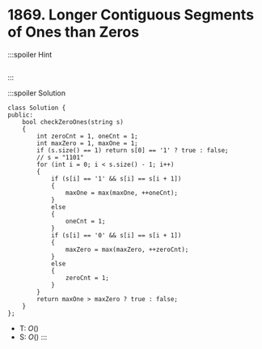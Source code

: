 # 1869. Longer Contiguous Segments of Ones than Zeros

:::spoiler Hint
```cpp=

```
:::

:::spoiler Solution
```cpp=
class Solution {
public:
    bool checkZeroOnes(string s)
    {
        int zeroCnt = 1, oneCnt = 1;
        int maxZero = 1, maxOne = 1;
        if (s.size() == 1) return s[0] == '1' ? true : false;
        // s = "1101"
        for (int i = 0; i < s.size() - 1; i++)
        {
            if (s[i] == '1' && s[i] == s[i + 1])
            {
                maxOne = max(maxOne, ++oneCnt);
            }
            else
            {
                oneCnt = 1;
            }
            if (s[i] == '0' && s[i] == s[i + 1])
            {
                maxZero = max(maxZero, ++zeroCnt);
            }
            else
            {
                zeroCnt = 1;
            }
        }
        return maxOne > maxZero ? true : false;
    }
};
```
- T: $O()$
- S: $O()$
:::

